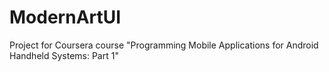 # ModernArtUI
Project for Coursera course "Programming Mobile Applications for Android Handheld Systems: Part 1"
